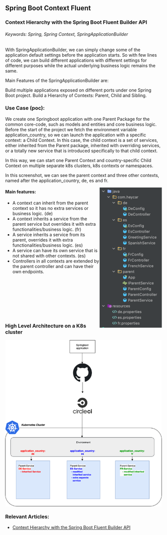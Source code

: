 ## Spring Boot Context Fluent
### Context Hierarchy with the Spring Boot Fluent Builder API
###### Keywords: Spring, Spring Context, SpringApplicationBuilder


With SpringApplicationBuilder, we can simply change some of the application default settings before the application starts. So with few lines of code, we can build different applications with different settings for different purposes while the actual underlying business logic remains the same.

Main Features of the SpringApplicationBuilder are:

Build multiple applications exposed on different ports under one Spring Boot project.
Build a Hierarchy of Contexts:  Parent, Child and Sibling.

### Use Case (poc):

We create one Springboot application with one Parent Package for the common core-code, such as models and entities and core business logic. Before the start of the project we fetch the environment variable application_country, so we can launch the application with a specific context: a Child Context. In this case, the child context is a set of services, either inherited from the Parent package, inherited with overriding services, or a totally new service that is introduced specifically to that child context.  

In this way, we can start one Parent Context and country-specific Child Context on multiple separate k8s clusters, k8s contexts or namespaces.  

In this screenshot, we can see the parent context and three other contexts, named after the application_country, de, es and fr.

<img align="right" width="200" height="451" src="Hierarchy.png">

#### Main features:
* A context can inherit from the parent context so it has no extra services or business logic. (de)
* A context inherits a service from the parent service but overrides it with extra functionalities/business logic. (fr)
* A service inherits a service from its parent, overrides it with extra functionalities/business logic. (es)
* A service can have its own service that is not shared with other contexts. (es)
* Controllers in all contexts are extended by the parent controller and can have their own endpoints.

<br/>
<br/>
<br/>
<br/>
<br/>
<br/>
<br/>

### High Level Architecture on a K8s cluster

<img align="center" src="Internationalised Applications.png">


### Relevant Articles:

- [Context Hierarchy with the Spring Boot Fluent Builder API](https://www.baeldung.com/spring-boot-context-hierarchy)

